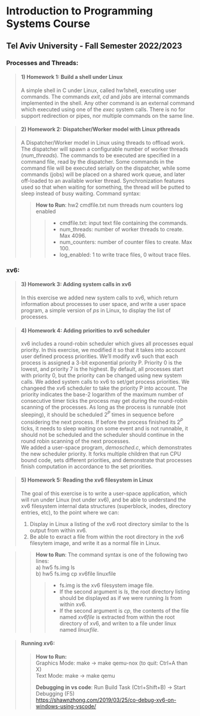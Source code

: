 # Introduction to Programming Systems Course 
## Tel Aviv University - Fall Semester 2022/2023

### Processes and Threads:
> #### 1) Homework 1: Build a shell under Linux
> A simple shell in C under Linux, called hw1shell, executing user commands. The
commands *exit*, *cd* and *jobs* are internal commands implemented in the shell. Any
other command is an external command which executed using one of the *exec* system calls.
There is no for support redirection or pipes, nor multiple commands on the same line.

> #### 2) Homework 2: Dispatcher/Worker model with Linux pthreads
> A Dispatcher/Worker model in Linux using threads to offload work. 
> The dispatcher will spawn a configurable number of worker threads (*num_threads*).
> The commands to be executed are specified in a command file, read by the dispatcher.
> Some commands in the command file will be executed serially on the dispatcher, while some commands (jobs) will be placed on a shared work queue, and later off-loaded to an available worker thread.
> Synchronization features used so that when waiting for something, the thread will be putted to sleep instead of busy waiting.
Command syntax:
> > **How to Run**: hw2 cmdfile.txt num threads num counters log enabled
> > > - cmdfile.txt: input text file containing the commands.
> > > - num_threads: number of worker threads to create. Max 4096.
> > > - num_counters: number of counter files to create. Max 100.
> > > - log_enabled: 1 to write trace files, 0 witout trace files.

### xv6:
> #### 3) Homework 3: Adding system calls in xv6 
> In this exercise we added new system calls to xv6, which return information about processes to user space, and write a user space program, a simple version of *ps* in Linux, to display the list of processes.

> #### 4) Homework 4: Adding priorities to xv6 scheduler
> xv6 includes a round-robin scheduler which gives all processes equal priority. In this exercise,
we modified it so that it takes into account user defined process priorities.
We’ll modify xv6 such that each process is assigned a 3-bit exponential priority P. Priority 0 is
the lowest, and priority 7 is the highest.
By default, all processes start with priority 0, but the priority can be changed using new system
calls. We added system calls to xv6 to set/get process priorities. 
> We changeed the xv6 scheduler to take the priority P into account. 
> The priority indicates the base-2 logarithm of the maximum number of consecutive timer ticks the process may get during the round-robin scanning of the processes.
> As long as the process is runnable (not sleeping), it should be scheduled $2^P$ times in sequence before considering the next process.
> If before the process finished its $2^P$ ticks, it needs to sleep waiting on some event and is not runnable, it should not be scheduled and the scheduler should continue in the round robin scanning of the next processes.  
> We added a user-space program, *demosched.c*, which demonstrates the new scheduler priority.
It forks multiple children that run CPU bound code, sets different priorities, and demonstrate that processes finish computation in accordance to the set priorities.

> #### 5) Homework 5: Reading the xv6 filesystem in Linux  
> The goal of this exercise is to write a user-space application, which will run under Linux (not
under xv6), and be able to understand the xv6 filesystem internal data structures (superblock, inodes,
directory entries, etc), to the point where we can:
> 1. Display in Linux a listing of the xv6 root directory similar to the ls output from within xv6.
> 2. Be able to exract a file from within the root directory in the xv6 filesytem image, and write it as
a normal file in Linux.


> > **How to Run**: The command syntax is one of the following two lines:  
> > a) hw5 fs.img ls  
> > b) hw5 fs.img cp xv6file linuxfile  
> > > - fs.img is the xv6 filesystem image file.
> > > - If the second argument is *ls*, the root directory listing should be displayed as if we were running *ls* from within xv6.
> > > - If the second argument is *cp*, the contents of the file named *xv6file* is extracted from within the root directory of xv6, and writen to a file under linux named *linuxfile*.



> #### Running xv6:
> > **How to Run:**  
> >  Graphics Mode:  make -> make qemu-nox (to quit: Ctrl+A than X)  
> > Text Mode: make -> make qemu  
> >
> > **Debugging in vs code**: Run Build Task (Ctrl+Shift+B) -> Start Debugging (F5)  
> >  https://shawnzhong.com/2019/03/25/co-debug-xv6-on-windows-using-vscode/
